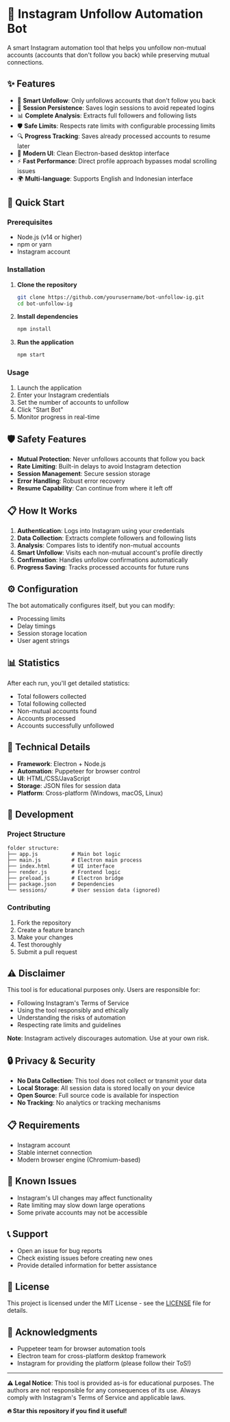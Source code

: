 # 🤖 Instagram Unfollow Automation Bot

A smart Instagram automation tool that helps you unfollow non-mutual accounts (accounts that don't follow you back) while preserving mutual connections.

## ✨ Features

- 🎯 **Smart Unfollow**: Only unfollows accounts that don't follow you back
- 🔄 **Session Persistence**: Saves login sessions to avoid repeated logins
- 📊 **Complete Analysis**: Extracts full followers and following lists
- 🛡️ **Safe Limits**: Respects rate limits with configurable processing limits
- 🔍 **Progress Tracking**: Saves already processed accounts to resume later
- 📱 **Modern UI**: Clean Electron-based desktop interface
- ⚡ **Fast Performance**: Direct profile approach bypasses modal scrolling issues
- 🌍 **Multi-language**: Supports English and Indonesian interface

## 🚀 Quick Start

### Prerequisites

- Node.js (v14 or higher)
- npm or yarn
- Instagram account

### Installation

1. **Clone the repository**

   ```bash
   git clone https://github.com/yourusername/bot-unfollow-ig.git
   cd bot-unfollow-ig
   ```

2. **Install dependencies**

   ```bash
   npm install
   ```

3. **Run the application**
   ```bash
   npm start
   ```

### Usage

1. Launch the application
2. Enter your Instagram credentials
3. Set the number of accounts to unfollow
4. Click "Start Bot"
5. Monitor progress in real-time

## 🛡️ Safety Features

- **Mutual Protection**: Never unfollows accounts that follow you back
- **Rate Limiting**: Built-in delays to avoid Instagram detection
- **Session Management**: Secure session storage
- **Error Handling**: Robust error recovery
- **Resume Capability**: Can continue from where it left off

## 📋 How It Works

1. **Authentication**: Logs into Instagram using your credentials
2. **Data Collection**: Extracts complete followers and following lists
3. **Analysis**: Compares lists to identify non-mutual accounts
4. **Smart Unfollow**: Visits each non-mutual account's profile directly
5. **Confirmation**: Handles unfollow confirmations automatically
6. **Progress Saving**: Tracks processed accounts for future runs

## ⚙️ Configuration

The bot automatically configures itself, but you can modify:

- Processing limits
- Delay timings
- Session storage location
- User agent strings

## 📊 Statistics

After each run, you'll get detailed statistics:

- Total followers collected
- Total following collected
- Non-mutual accounts found
- Accounts processed
- Accounts successfully unfollowed

## 🔧 Technical Details

- **Framework**: Electron + Node.js
- **Automation**: Puppeteer for browser control
- **UI**: HTML/CSS/JavaScript
- **Storage**: JSON files for session data
- **Platform**: Cross-platform (Windows, macOS, Linux)

## 📝 Development

### Project Structure

```
folder structure:
├── app.js           # Main bot logic
├── main.js          # Electron main process
├── index.html       # UI interface
├── render.js        # Frontend logic
├── preload.js       # Electron bridge
├── package.json     # Dependencies
└── sessions/        # User session data (ignored)
```

### Contributing

1. Fork the repository
2. Create a feature branch
3. Make your changes
4. Test thoroughly
5. Submit a pull request

## ⚠️ Disclaimer

This tool is for educational purposes only. Users are responsible for:

- Following Instagram's Terms of Service
- Using the tool responsibly and ethically
- Understanding the risks of automation
- Respecting rate limits and guidelines

**Note**: Instagram actively discourages automation. Use at your own risk.

## 🔒 Privacy & Security

- **No Data Collection**: This tool does not collect or transmit your data
- **Local Storage**: All session data is stored locally on your device
- **Open Source**: Full source code is available for inspection
- **No Tracking**: No analytics or tracking mechanisms

## 📋 Requirements

- Instagram account
- Stable internet connection
- Modern browser engine (Chromium-based)

## 🐛 Known Issues

- Instagram's UI changes may affect functionality
- Rate limiting may slow down large operations
- Some private accounts may not be accessible

## 📞 Support

- Open an issue for bug reports
- Check existing issues before creating new ones
- Provide detailed information for better assistance

## 📜 License

This project is licensed under the MIT License - see the [LICENSE](LICENSE) file for details.

## 🙏 Acknowledgments

- Puppeteer team for browser automation tools
- Electron team for cross-platform desktop framework
- Instagram for providing the platform (please follow their ToS!)

---

**⚠️ Legal Notice**: This tool is provided as-is for educational purposes. The authors are not responsible for any consequences of its use. Always comply with Instagram's Terms of Service and applicable laws.

**🔥 Star this repository if you find it useful!**
